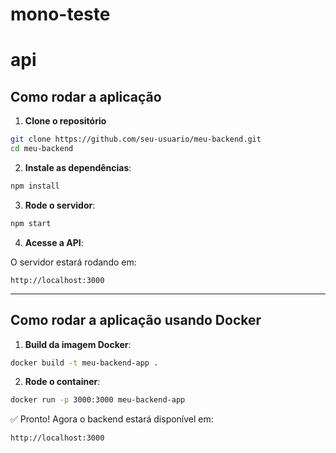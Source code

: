 # mono-teste

# api

##  Como rodar a aplicação

1. **Clone o repositório**

```bash
git clone https://github.com/seu-usuario/meu-backend.git
cd meu-backend
```

2. **Instale as dependências**:

```bash
npm install
```

3. **Rode o servidor**:

```bash
npm start
```

4. **Acesse a API**:

O servidor estará rodando em:

```
http://localhost:3000
```

---

## Como rodar a aplicação **usando Docker**

1. **Build da imagem Docker**:

```bash
docker build -t meu-backend-app .
```

2. **Rode o container**:

```bash
docker run -p 3000:3000 meu-backend-app
```

✅ Pronto! Agora o backend estará disponível em:

```
http://localhost:3000
```